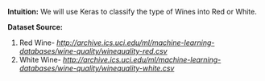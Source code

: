 **Intuition:** We will use Keras to classify the type of Wines into Red or White.

**Dataset Source:**
1) Red Wine- *http://archive.ics.uci.edu/ml/machine-learning-databases/wine-quality/winequality-red.csv*
2) White Wine- *http://archive.ics.uci.edu/ml/machine-learning-databases/wine-quality/winequality-white.csv*
